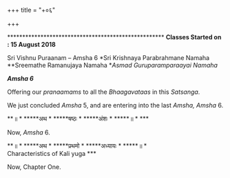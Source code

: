 +++
title = "+०६"

+++

\*\*\*\*\*\*\*\*\*\*\*\*\*\*\*\*\*\*\*\*\*\*\*\*\*\*\*\*\*\*\*\*\*\*\*\*\*\*\*\*\*\*\*\*\*\*\*\*\*\*\*\*
**Classes Started on : 15 August 2018**





Sri Vishnu Puraanam – Amsha 6 *Sri Krishnaya Parabrahmane Namaha **Sreemathe Ramanujaya Namaha **Asmad Guruparamparaayai Namaha* 



***Amsha 6*** 



Offering our *pranaamams* to all the *Bhaagavataas* in this *Satsanga*. 



We just concluded *Amsha* 5, and are entering into the last *Amsha, Amsha* 6. 



**॥ * *****अथ * *****षष्ठः * *****अंशः * *****॥ * ***



Now, *Amsha* 6. 



**॥ * *****अथ * *****प्रथमो * *****अध्यायः * *****॥ *   
Characteristics of Kali yuga ***



Now, Chapter One. 



